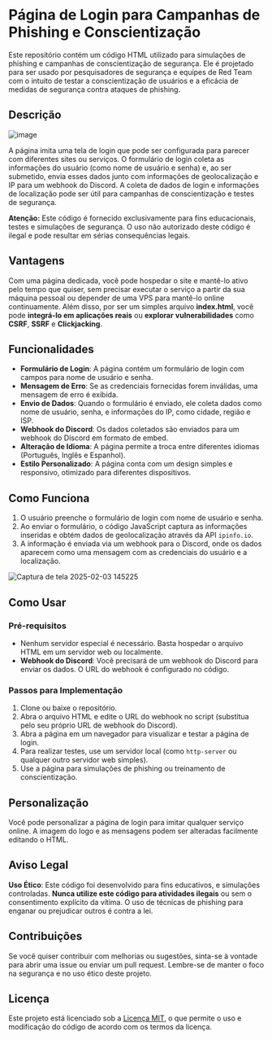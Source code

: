 # Página de Login para Campanhas de Phishing e Conscientização

Este repositório contém um código HTML utilizado para simulações de phishing e campanhas de conscientização de segurança. Ele é projetado para ser usado por pesquisadores de segurança e equipes de Red Team com o intuito de testar a conscientização de usuários e a eficácia de medidas de segurança contra ataques de phishing.

## Descrição

![image](https://github.com/user-attachments/assets/18c8f220-6feb-4117-a416-971f2b6c2e96)

A página imita uma tela de login que pode ser configurada para parecer com diferentes sites ou serviços. O formulário de login coleta as informações do usuário (como nome de usuário e senha) e, ao ser submetido, envia esses dados junto com informações de geolocalização e IP para um webhook do Discord. A coleta de dados de login e informações de localização pode ser útil para campanhas de conscientização e testes de segurança.

**Atenção:** Este código é fornecido exclusivamente para fins educacionais, testes e simulações de segurança. O uso não autorizado deste código é ilegal e pode resultar em sérias consequências legais.

## Vantagens

Com uma página dedicada, você pode hospedar o site e mantê-lo ativo pelo tempo que quiser, sem precisar executar o serviço a partir da sua máquina pessoal ou depender de uma VPS para mantê-lo online continuamente. Além disso, por ser um simples arquivo **index.html**, você pode **integrá-lo em aplicações reais** ou **explorar** **vulnerabilidades** como **CSRF**, **SSRF** e **Clickjacking**.

## Funcionalidades

- **Formulário de Login**: A página contém um formulário de login com campos para nome de usuário e senha.
- **Mensagem de Erro**: Se as credenciais fornecidas forem inválidas, uma mensagem de erro é exibida.
- **Envio de Dados**: Quando o formulário é enviado, ele coleta dados como nome de usuário, senha, e informações do IP, como cidade, região e ISP.
- **Webhook do Discord**: Os dados coletados são enviados para um webhook do Discord em formato de embed.
- **Alteração de Idioma**: A página permite a troca entre diferentes idiomas (Português, Inglês e Espanhol).
- **Estilo Personalizado**: A página conta com um design simples e responsivo, otimizado para diferentes dispositivos.

## Como Funciona

1. O usuário preenche o formulário de login com nome de usuário e senha.
2. Ao enviar o formulário, o código JavaScript captura as informações inseridas e obtém dados de geolocalização através da API `ipinfo.io`.
3. A informação é enviada via um webhook para o Discord, onde os dados aparecem como uma mensagem com as credenciais do usuário e a localização.

![Captura de tela 2025-02-03 145225](https://github.com/user-attachments/assets/186927c7-f9bd-410a-a677-aa8ec33e3b7b)

## Como Usar

### Pré-requisitos

- Nenhum servidor especial é necessário. Basta hospedar o arquivo HTML em um servidor web ou localmente.
- **Webhook do Discord**: Você precisará de um webhook do Discord para enviar os dados. O URL do webhook é configurado no código.

### Passos para Implementação

1. Clone ou baixe o repositório.
2. Abra o arquivo HTML e edite o URL do webhook no script (substitua pelo seu próprio URL de webhook do Discord).
3. Abra a página em um navegador para visualizar e testar a página de login.
4. Para realizar testes, use um servidor local (como `http-server` ou qualquer outro servidor web simples).
5. Use a página para simulações de phishing ou treinamento de conscientização.

## Personalização

Você pode personalizar a página de login para imitar qualquer serviço online. A imagem do logo e as mensagens podem ser alteradas facilmente editando o HTML.

## Aviso Legal

**Uso Ético**: Este código foi desenvolvido para fins educativos, e simulações controladas. **Nunca utilize este código para atividades ilegais** ou sem o consentimento explícito da vítima. O uso de técnicas de phishing para enganar ou prejudicar outros é contra a lei.

## Contribuições

Se você quiser contribuir com melhorias ou sugestões, sinta-se à vontade para abrir uma issue ou enviar um pull request. Lembre-se de manter o foco na segurança e no uso ético deste projeto.

## Licença

Este projeto está licenciado sob a [Licença MIT](LICENSE), o que permite o uso e modificação do código de acordo com os termos da licença.
